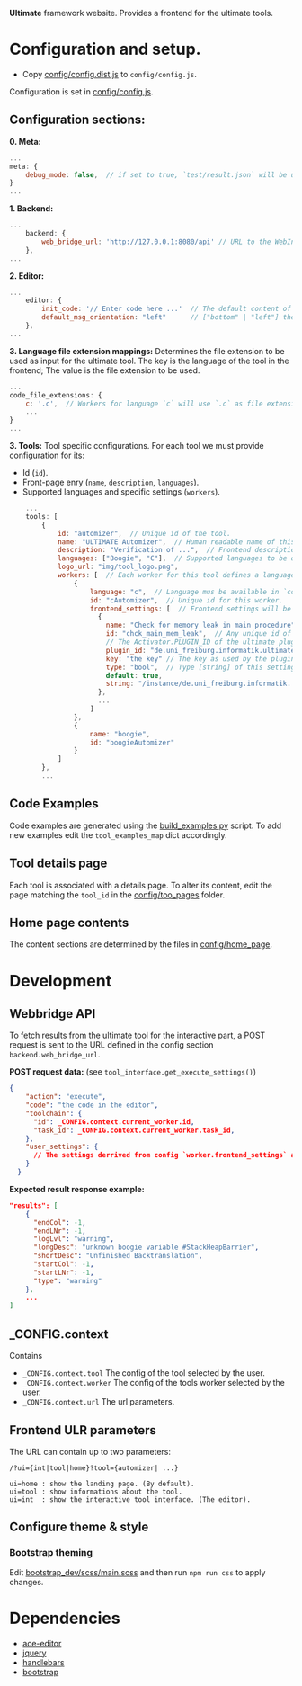 **Ultimate** framework website. Provides a frontend for the ultimate tools.

# Configuration and setup.
* Copy [config/config.dist.js](config/config.dist.js) to `config/config.js`.

Configuration is set in  [config/config.js](config/config.js). 

## Configuration sections:
**0. Meta:**
```javascript
...
meta: {
    debug_mode: false,  // if set to true, `test/result.json` will be used as a response for fetching ultimate results.
}
...
```


**1. Backend:**
```javascript
...
    backend: {
        web_bridge_url: 'http://127.0.0.1:8080/api' // URL to the WebInterface jetty backend server.
    },
...
```

**2. Editor:**
```javascript
...
    editor: {
        init_code: '// Enter code here ...'  // The default content of the editor.
        default_msg_orientation: "left"      // ["bottom" | "left"] the ultimate response messages default orientation.
    },
...
```

**3. Language file extension mappings:**
Determines the file extension to be used as input for the ultimate tool.
The key is the language of the tool in the frontend; The value is the file extension to be used.
```javascript
...
code_file_extensions: {
    c: '.c',  // Workers for language `c` will use `.c` as file extension.
    ...
}
...
```

**3. Tools:**
Tool specific configurations. For each tool we must provide configuration for its:
* Id (`id`).
* Front-page enry (`name`, `description`, `languages`).
* Supported languages and specific settings (`workers`).  
```javascript
    ...
    tools: [
        {
            id: "automizer",  // Unique id of the tool.
            name: "ULTIMATE Automizer",  // Human readable name of this tool.
            description: "Verification of ...",  // Frontend description.
            languages: ["Boogie", "C"],  // Supported languages to be displayed in the frontend.
            logo_url: "img/tool_logo.png",
            workers: [  // Each worker for this tool defines a language specific instance of the tool.
                {
                    language: "c",  // Language mus be available in `code_file_extensions` settings.
                    id: "cAutomizer",  // Unique id for this worker.
                    frontend_settings: [  // Frontend settings will be vailable to set by the user
                      {
                        name: "Check for memory leak in main procedure",  // The name in the settings menu.
                        id: "chck_main_mem_leak",  // Any unique id of that setting.
                        // The Activator.PLUGIN_ID of the ultimate plugin.
                        plugin_id: "de.uni_freiburg.informatik.ultimate.plugins.foo",
                        key: "the key" // The key as used by the plugin PreferenceInitializer LABEL_
                        type: "bool",  // Type [string] of this setting must be \in {'bool', }
                        default: true,
                        string: "/instance/de.uni_freiburg.informatik...." // To be used by the ultimate controller
                      },
                      ...
                    ]
                },
                {
                    name: "boogie",
                    id: "boogieAutomizer"
                }
            ]
        },
        ...
```

## Code Examples
Code examples are generated using the [build_examples.py](build_examples.py) script.
To add new examples edit the `tool_examples_map` dict accordingly.

## Tool details page
Each tool is associated with a details page. To alter its content, edit the page matching the `tool_id` in the
[config/too_pages](config/tool_pages) folder.

## Home page contents
The content sections are determined by the files in [config/home_page](config/home_page).

# Development
## Webbridge API
To fetch results from the ultimate tool for the interactive part, a POST request is sent to the URL defined in the
config section `backend.web_bridge_url`.

**POST request data:** (see `tool_interface.get_execute_settings()`)
```json
{
    "action": "execute",
    "code": "the code in the editor",
    "toolchain": {
      "id": _CONFIG.context.current_worker.id,
      "task_id": _CONFIG.context.current_worker.task_id,
    },
    "user_settings": {
      // The settings derrived from config `worker.frontend_settings` and set by the user.
    }
  }
```

**Expected result response example:**
```json
"results": [
    {
      "endCol": -1,
      "endLNr": -1,
      "logLvl": "warning",
      "longDesc": "unknown boogie variable #StackHeapBarrier",
      "shortDesc": "Unfinished Backtranslation",
      "startCol": -1,
      "startLNr": -1,
      "type": "warning"
    },
    ...
]
```

## _CONFIG.context
Contains

* `_CONFIG.context.tool` The config of the tool selected by the user.
* `_CONFIG.context.worker` The config of the tools worker selected by the user.
* `_CONFIG.context.url` The url parameters.


## Frontend ULR parameters
The URL can contain up to two parameters:

```
/?ui={int|tool|home}?tool={automizer| ...} 

ui=home : show the landing page. (By default).
ui=tool : show informations about the tool.
ui=int  : show the interactive tool interface. (The editor).
```

## Configure theme & style
### Bootstrap theming
Edit [bootstrap_dev/scss/main.scss](bootstrap_dev/scss/main.scss) and then run `npm run css` to apply changes.


# Dependencies
* [ace-editor](https://ace.c9.io/)
* [jquery](https://jquery.com/)
* [handlebars](https://handlebarsjs.com/)
* [bootstrap](https://getbootstrap.com/)
